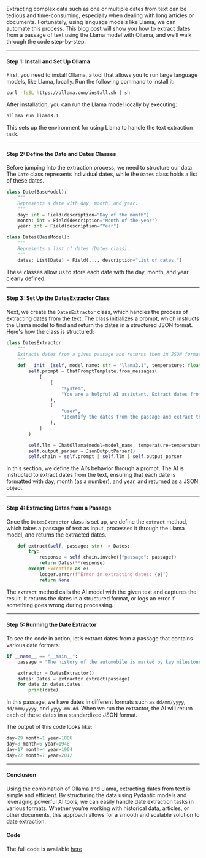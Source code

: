 Extracting complex data such as one or multiple dates from text can be tedious and time-consuming, especially when dealing with long articles or documents. Fortunately, using language models like Llama, we can automate this process. This blog post will show you how to extract dates from a passage of text using the Llama model with Ollama, and we’ll walk through the code step-by-step.

---

#### **Step 1: Install and Set Up Ollama**

First, you need to install Ollama, a tool that allows you to run large language models, like Llama, locally. Run the following command to install it:

```bash
curl -fsSL https://ollama.com/install.sh | sh
```

After installation, you can run the Llama model locally by executing:

```bash
ollama run llama3.1
```

This sets up the environment for using Llama to handle the text extraction task.

---

#### **Step 2: Define the Date and Dates Classes**

Before jumping into the extraction process, we need to structure our data. The `Date` class represents individual dates, while the `Dates` class holds a list of these dates.

```python
class Date(BaseModel):
    """
    Represents a date with day, month, and year.
    """
    day: int = Field(description="Day of the month")
    month: int = Field(description="Month of the year")
    year: int = Field(description="Year")

class Dates(BaseModel):
    """
    Represents a list of dates (Dates class).
    """
    dates: List[Date] = Field(..., description="List of dates.")
```

These classes allow us to store each date with the day, month, and year clearly defined.

---

#### **Step 3: Set Up the DatesExtractor Class**

Next, we create the `DatesExtractor` class, which handles the process of extracting dates from the text. The class initializes a prompt, which instructs the Llama model to find and return the dates in a structured JSON format. Here's how the class is structured:

```python
class DatesExtractor:
    """
    Extracts dates from a given passage and returns them in JSON format.
    """
    def __init__(self, model_name: str = "llama3.1", temperature: float = 0):
        self.prompt = ChatPromptTemplate.from_messages(
            [
                (
                    "system",
                    "You are a helpful AI assistant. Extract dates from the given passage and return them in JSON format.",
                ),
                (
                    "user",
                    "Identify the dates from the passage and extract the day, month and year. Return the dates as a JSON object with a 'dates' key containing a list of date objects. Each date object should have 'day', 'month', and 'year' keys. Return the number of month, not name. Here is the text: {passage}",
                ),
            ]
        )

        self.llm = ChatOllama(model=model_name, temperature=temperature)
        self.output_parser = JsonOutputParser()
        self.chain = self.prompt | self.llm | self.output_parser
```

In this section, we define the AI’s behavior through a prompt. The AI is instructed to extract dates from the text, ensuring that each date is formatted with day, month (as a number), and year, and returned as a JSON object.

---

#### **Step 4: Extracting Dates from a Passage**

Once the `DatesExtractor` class is set up, we define the `extract` method, which takes a passage of text as input, processes it through the Llama model, and returns the extracted dates.

```python
    def extract(self, passage: str) -> Dates:
        try:
            response = self.chain.invoke({"passage": passage})
            return Dates(**response)
        except Exception as e:
            logger.error(f"Error in extracting dates: {e}")
            return None
```

The `extract` method calls the AI model with the given text and captures the result. It returns the dates in a structured format, or logs an error if something goes wrong during processing.

---

#### **Step 5: Running the Date Extractor**

To see the code in action, let’s extract dates from a passage that contains various date formats:

```python
if __name__ == "__main__":
    passage = "The history of the automobile is marked by key milestones. Karl Benz built the first car on 29/01/1886, revolutionizing transportation. Later, on June 8th, 1948, Porsche unveiled its iconic 356 model. In 1964-04-17, Ford introduced the Mustang, forever changing the sports car industry. Electric cars gained momentum, with Tesla's Model S launched on July 22, 2012."

    extractor = DatesExtractor()
    dates: Dates = extractor.extract(passage)
    for date in dates.dates:
        print(date)
```

In this passage, we have dates in different formats such as `dd/mm/yyyy`, `dd/mmm/yyyy`, and `yyyy-mm-dd`. When we run the extractor, the AI will return each of these dates in a standardized JSON format.

The output of this code looks like:

```python
day=29 month=1 year=1886
day=8 month=6 year=1948
day=17 month=4 year=1964
day=22 month=7 year=2012
```

---

#### **Conclusion**

Using the combination of Ollama and Llama, extracting dates from text is simple and efficient. By structuring the data using Pydantic models and leveraging powerful AI tools, we can easily handle date extraction tasks in various formats. Whether you're working with historical data, articles, or other documents, this approach allows for a smooth and scalable solution to date extraction.

#### **Code** 
The full code is available [here](https://github.com/qmaruf/LLM/blob/main/data_extraction/main.py)